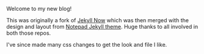 Welcome to my new blog!

This was originally a fork of [Jekyll Now](https://github.com/barryclark/jekyll-now) which was then merged with the design and layout from [Notepad Jekyll theme](https://github.com/hmfaysal/Notepad). Huge thanks to all involved in both those repos.

I've since made many css changes to get the look and file I like. 
